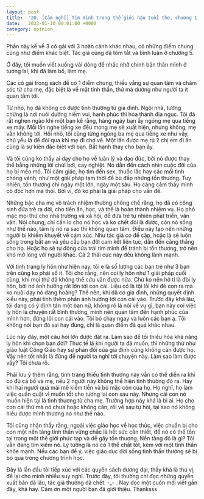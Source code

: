 ```yaml
---
layout: post
title:  "20. [Cảm nghĩ] Tìm mình trong thế giới hậu tuổi thơ, chương 1 - 5"
date:   2023-01-10 00:01:00 +0000
category: opinion
---
```


Phần này kể về 3 cô gái với 3 hoàn cảnh khác nhau, có những điểm chung cũng như điểm khác biệt. Tác giả cũng đã tóm tắt và bình luận ở chương 5. 

Ở đây, tôi muốn viết xuống vài dòng để nhắc nhở chính bản thân mình ở tương lai, khi đã làm bố, làm mẹ. 

Các cô gái trong sách đề có 1 điểm chung, thiếu vắng sự quan tâm và chăm sóc từ cha mẹ, đặc biệt là về mặt tinh thần, thứ mà dường như người ta ít quan tâm tới. 

Từ nhỏ, họ đã không có được tình thường từ gia đình. Ngôi nhà, tưởng chừng là nơi nuôi dưỡng niềm vui, hạnh phúc thì hóa thành địa ngục. Tôi đã rất nghẹn ngào khi một bạn kể rằng, hàng ngày bạn ấy ngóng mẹ qua tiếng xe máy. Mỗi lần nghe tiếng xe đều mong mẹ sẽ xuất hiện, nhưng không, mẹ vẫn không tới. Hồi nhỏ, tôi cũng từng ngóng ba mẹ qua tiếng xe như vậy, chủ yếu là để đòi qua khi mẹ đi chợ về. Một lần được mẹ rủ 2 chị em đi ăn cũng là sự kiện đặc biệt với bạn. Bất hạnh thay cho bạn ấy.

Và tôi cũng ko thấy ai dạy cho họ về luân lý và đạo đức, bởi nó được thay thế bằng những lời chửi bới, cay nghiệt. Nó dẫn đến cách nhìn cuộc đời của họ bị méo mó. Tôi cảm giác, họ tìm đến sex, thuốc lắc hay các mối tình chóng vánh, như một giải pháp tạm thời để bù đắp những tổn thương. Tuy nhiên, tổn thương chỉ ngày một lớn, ngày một sâu. Họ càng cảm thấy mình cô độc hơn mà thôi. Bởi vì, đó ko phải là giải pháp cho vấn đề. 

Những bậc cha mẹ vô trách nhiệm thường chống chế rằng, họ đã có công sinh đứa trẻ ra đời, cho tiền ăn, học, và thế là hoàn thành nhiệm vụ. Họ phó mặc mọi thứ cho nhà trường và xã hội, để đứa trẻ tự nhiên phát triển, vân vân. Nói chung, chỉ cần lo cho nó học và ko chết đói là được, còn nó sống như thế nào, tâm lý nó ra sao thì không quan tâm. Điều này tạo nên những người bị khiếm khuyết về cảm xúc. Như tác giả có đề cập, hoặc là sẽ luôn sống trong bất an và yêu cầu bạn đời cam kết liên tục, dẫn đến căng thẳng cho họ. Hoặc họ sẽ tự đóng cửa trái tim mình để tránh bị tổn thương, trở nên khó mở lòng với người khác. Cả 2 thái cực này đều không lành mạnh. 

Với tình trạng ly hôn như hiện nay, tôi e là số lượng các bạn trẻ như 3 bạn trên cũng ko phải số ít. Tôi cho rằng, nên coi ly hôn như 1 giải pháp cuối cùng, khi mọi thứ đã không thể cứu vãn được nữa. Chứ ko nên hở tí là đòi ly hôn, bởi nó ảnh hướng rất lớn tới con cái. Liệu có là tội lỗi khi đẻ con ra mà ko nuôi dạy nó đàng hoàng? Thế nên, khi đã có gia đình, những quyết định kiểu này, phải tính thêm phần ảnh hưởng tới con cái vào. Trước đây khá lâu, tôi đang có ý định tán một bạn nữ, không rõ là nói về vụ gì, bạn này coi việc ly hôn là chuyện rất bình thường, mình nên quan tâm đến hạnh phúc của mình hơn, đừng lôi con cái vào. Tôi bỏ chạy ngay và luôn các bạn ạ. Tôi không nói bạn đó sai hay đúng, chỉ là quan điểm đã quá khác nhau.   

Lúc này đây, một câu hỏi lớn được đặt ra. Làm sao để tối thiếu hóa khả năng ly hôn khi chọn bạn đời? Thực tế là khi người ta đã muốn, thì những thứ như giáo luật Công Giáo hay sự phản đối của gia đình cũng không cản được họ. Vậy nên tốt nhất là đừng để người ta nghĩ tới chuyện này. Làm sao làm được vậy? Tôi chưa rõ. 

Phải lưu ý thêm rằng, tình trạng thiếu tình thương này vẫn có thể diễn ra khi có đủ cả bố và mẹ, nếu 2 người này không thể hiện tình thường đó ra. Hay khi hai người quá mải mê kiếm tiền và bỏ mặc còn của họ. Họ nghĩ, họ làm việc quần quật vì muốn tốt cho tương lai con sau này. Nhưng cái con nó muốn hiện tại là tình thương từ cha mẹ. Trường hợp này khá là bi ai. Họ cho con cái thứ mà nó chưa hoặc không cần, rồi về sau tự hỏi, tại sao nó không hiểu được mình thương nó như thế nào. 

Tôi cũng nhận thấy rằng, ngoài việc giáo học về học thức, việc chuẩn bị cho con một nền tảng tinh thần vững chắc là hết sức cần thiết, để nó có thể tồn tại trong một thế giới phức tạp và dễ gây tổn thương. Nền tảng đó là gì? Tôi vẫn đang tìm kiếm nó. Lý tưởng là nó có 1 thể chất tốt, kèm với một tinh thần khỏe mạnh. Nếu các bạn để ý, việc giáo dục đời sống tinh thần thường sẽ bị bỏ qua trong chương trình học. 

Đây là lần đầu tôi tiếp xúc với các quyển sách đương đại, thấy khá là thú vị, để lại cho mình nhiều suy nghĩ. Trước đây, tôi thường chỉ đọc những quyển xuất bản đã lâu, tác giả thường đã chết. -_- . Nay đọc một cuốn mới viết gần đây, khá hay. Cám ơn một người bạn đã giới thiệu. Thanksss